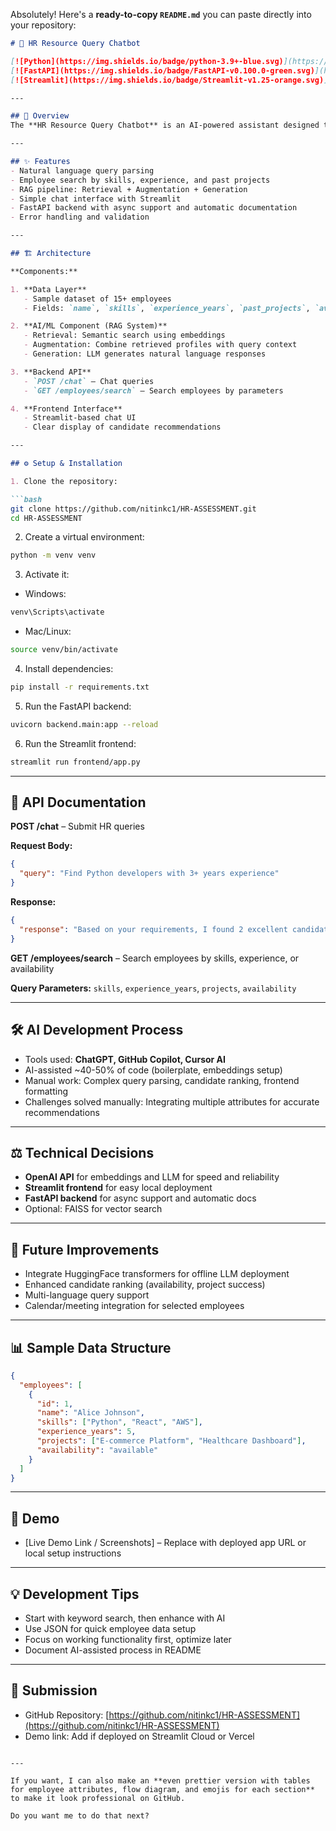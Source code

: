 Absolutely! Here's a **ready-to-copy `README.md`** you can paste directly into your repository:

````markdown
# 🤖 HR Resource Query Chatbot

[![Python](https://img.shields.io/badge/python-3.9+-blue.svg)](https://www.python.org/)  
[![FastAPI](https://img.shields.io/badge/FastAPI-v0.100.0-green.svg)](https://fastapi.tiangolo.com/)  
[![Streamlit](https://img.shields.io/badge/Streamlit-v1.25-orange.svg)](https://streamlit.io/)

---

## 📝 Overview
The **HR Resource Query Chatbot** is an AI-powered assistant designed to help HR teams find the right employees for projects using natural language processing (NLP) and RAG (Retrieval-Augmentation-Generation) techniques. The system retrieves relevant employee data and generates natural language recommendations.

---

## ✨ Features
- Natural language query parsing  
- Employee search by skills, experience, and past projects  
- RAG pipeline: Retrieval + Augmentation + Generation  
- Simple chat interface with Streamlit  
- FastAPI backend with async support and automatic documentation  
- Error handling and validation  

---

## 🏗 Architecture

**Components:**

1. **Data Layer**
   - Sample dataset of 15+ employees  
   - Fields: `name`, `skills`, `experience_years`, `past_projects`, `availability`  

2. **AI/ML Component (RAG System)**
   - Retrieval: Semantic search using embeddings  
   - Augmentation: Combine retrieved profiles with query context  
   - Generation: LLM generates natural language responses  

3. **Backend API**
   - `POST /chat` – Chat queries  
   - `GET /employees/search` – Search employees by parameters  

4. **Frontend Interface**
   - Streamlit-based chat UI  
   - Clear display of candidate recommendations  

---

## ⚙️ Setup & Installation

1. Clone the repository:

```bash
git clone https://github.com/nitinkc1/HR-ASSESSMENT.git
cd HR-ASSESSMENT
````

2. Create a virtual environment:

```bash
python -m venv venv
```

3. Activate it:

* Windows:

```bash
venv\Scripts\activate
```

* Mac/Linux:

```bash
source venv/bin/activate
```

4. Install dependencies:

```bash
pip install -r requirements.txt
```

5. Run the FastAPI backend:

```bash
uvicorn backend.main:app --reload
```

6. Run the Streamlit frontend:

```bash
streamlit run frontend/app.py
```

---

## 🧩 API Documentation

**POST /chat** – Submit HR queries

**Request Body:**

```json
{
  "query": "Find Python developers with 3+ years experience"
}
```

**Response:**

```json
{
  "response": "Based on your requirements, I found 2 excellent candidates: Alice Johnson and Michael Rodriguez..."
}
```

**GET /employees/search** – Search employees by skills, experience, or availability

**Query Parameters:** `skills`, `experience_years`, `projects`, `availability`

---

## 🛠 AI Development Process

* Tools used: **ChatGPT, GitHub Copilot, Cursor AI**
* AI-assisted \~40-50% of code (boilerplate, embeddings setup)
* Manual work: Complex query parsing, candidate ranking, frontend formatting
* Challenges solved manually: Integrating multiple attributes for accurate recommendations

---

## ⚖️ Technical Decisions

* **OpenAI API** for embeddings and LLM for speed and reliability
* **Streamlit frontend** for easy local deployment
* **FastAPI backend** for async support and automatic docs
* Optional: FAISS for vector search

---

## 🚀 Future Improvements

* Integrate HuggingFace transformers for offline LLM deployment
* Enhanced candidate ranking (availability, project success)
* Multi-language query support
* Calendar/meeting integration for selected employees

---

## 📊 Sample Data Structure

```json
{
  "employees": [
    {
      "id": 1,
      "name": "Alice Johnson",
      "skills": ["Python", "React", "AWS"],
      "experience_years": 5,
      "projects": ["E-commerce Platform", "Healthcare Dashboard"],
      "availability": "available"
    }
  ]
}
```

---

## 🎯 Demo

* \[Live Demo Link / Screenshots] – Replace with deployed app URL or local setup instructions

---

## 💡 Development Tips

* Start with keyword search, then enhance with AI
* Use JSON for quick employee data setup
* Focus on working functionality first, optimize later
* Document AI-assisted process in README

---

## 📂 Submission

* GitHub Repository: [https://github.com/nitinkc1/HR-ASSESSMENT](https://github.com/nitinkc1/HR-ASSESSMENT)
* Demo link: Add if deployed on Streamlit Cloud or Vercel

```

---

If you want, I can also make an **even prettier version with tables for employee attributes, flow diagram, and emojis for each section** to make it look professional on GitHub.  

Do you want me to do that next?
```
